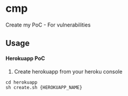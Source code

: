 # cmp
Create my PoC - For vulnerabilities

## Usage

#### Herokuapp PoC

1. Create herokuapp from your heroku console

```
cd herokuapp
sh create.sh {HEROKUAPP_NAME} 
```
